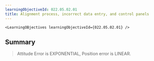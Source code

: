 ```yaml
---
learningObjectiveId: 022.05.02.01
title: Alignment process, incorrect data entry, and control panels
---
```


```tsx eval
<LearningOBjectives learningObjectiveId={022.05.02.01} />
```

## Summary

> Attitude Error is EXPONENTIAL, Position error is LINEAR.
